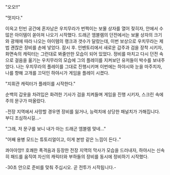 "오오!!" 

"멋지다." 

이윽고 턴빈 공간에 혼자남은 우치무라가 번쩍이는 보물 상자를 열어 젖히자, 안에서 수많은 아이템이 쏟아져 나오기 시작했다. 
드래곤 엠블렘의 던전에서는 보물 상자의 크기와 광채에 따라 나오는 아이템의 랭크과 갯수가 달랐는데, 이번 보상으로 우치무라는 제법 괜찮은 장비를 손에 넣었다. 
잠시 후. 인벤토리에서 새로운 갑주과 검을 장착 시키자, 화면속의 캐릭터는 그런대로 봐줄만한 모습이 되어 있었다. 
정비를 마치고 다시 던전 속으로 걸음을 옮기는 우치무라의 모습에 그의 플레이를 지켜보던 유저들이 박수를 보내주었다. 
나는 우치무라의 플레이를 그대로 진행시키며 이번에는 하야시와 눈을 마주치자, 나를 향해 고개를 끄덕인 하야시가 게임을 플레이 시켰다. 

"지휘관 캐릭터가 플레이를 시작한다." 

순백의 갑옷을 차려입은 화려한 기사가 검을 치켜들며 게임을 진행 시키자, 스크린 속에 주의 문구가 떠올랐다. 

-전장 지역에서 사망할 경우엔 장비를 잃거나, 능력치에 상당한 패널치가 가해집니다. 부디 조심하시길...- 

"그래, 저 문구를 보니 내가 아는 드래곤 엠블렘 맞네..." 

"어째 용병 모드는 튜토리얼이고, 이게 본방 같은 느낌이 든다.." 

콰아아앙!! 
호쾌한 폭격음과 등장한 전장 지역의 막사가 모습을 드러내자, 하야시는 신속히 패드를 움직여 자신의 캐릭터와 부하들의 장비를 동시에 정비하기 시작했다. 

-30초 안으로 준비를 맞춰 주십시오. 곧 전투가 시작됩니다.- 